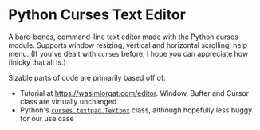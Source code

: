 # Python Curses Text Editor

A bare-bones, command-line text editor made with the Python curses module. Supports window resizing, vertical and horizontal scrolling, help menu. (If you've dealt with `curses` before, I hope you can appreciate how finicky that all is.)

Sizable parts of code are primarily based off of:
- Tutorial at https://wasimlorgat.com/editor. Window, Buffer and Cursor class are virtually unchanged
- Python's [`curses.textpad.Textbox`](https://github.com/python/cpython/blob/main/Lib/curses/textpad.py) class, although hopefully less buggy for our use case
